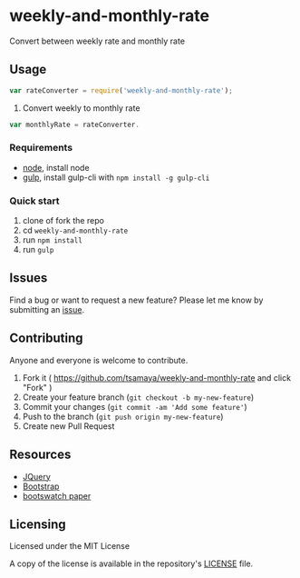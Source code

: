 # weekly-and-monthly-rate
Convert between weekly rate and monthly rate

## Usage

```javascript
var rateConverter = require('weekly-and-monthly-rate');
```

1. Convert weekly to monthly rate
  ```javascript
  var monthlyRate = rateConverter.
  ```

### Requirements
* [node](https://nodejs.org/), install node
* [gulp](http://gulpjs.com/), install gulp-cli with `npm install -g gulp-cli`

### Quick start
1. clone of fork the repo
1. cd `weekly-and-monthly-rate `
1. run `npm install`
1. run `gulp`

## Issues
Find a bug or want to request a new feature? Please let me know by submitting an [issue](https://github.com/tsamaya/weekly-and-monthly-rate/issues).

## Contributing
Anyone and everyone is welcome to contribute.

1. Fork it ( https://github.com/tsamaya/weekly-and-monthly-rate and click "Fork" )
2. Create your feature branch (`git checkout -b my-new-feature`)
3. Commit your changes (`git commit -am 'Add some feature'`)
4. Push to the branch (`git push origin my-new-feature`)
5. Create new Pull Request

## Resources
* [JQuery](https://jquery.com)
* [Bootstrap](http://getbootstrap.com/)
* [bootswatch paper](https://bootswatch.com/paper/)

## Licensing
Licensed under the MIT License

A copy of the license is available in the repository's [LICENSE](LICENSE) file.

